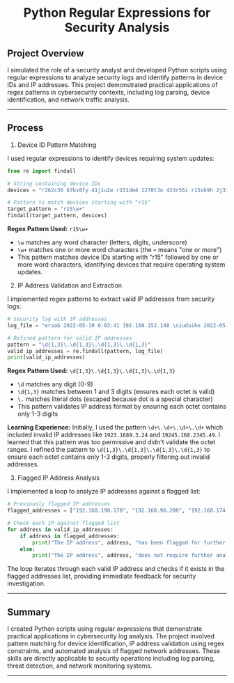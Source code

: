 # <p align="center"> Python Regular Expressions for Security Analysis </p>

## Project Overview

I simulated the role of a security analyst and developed Python scripts using regular expressions to analyze security logs and identify patterns in device IDs and IP addresses. This project demonstrated practical applications of regex patterns in cybersecurity contexts, including log parsing, device identification, and network traffic analysis.

---

## Process

1. Device ID Pattern Matching

I used regular expressions to identify devices requiring system updates:

```python
from re import findall

# String containing device IDs
devices = "r262c36 67bv8fy 41j1u2e r151dm4 1270t3o 42dr56i r15xk9h 2j33krk 253be78 ac742a1 r15u9q5 zh86b2l ii286fq 9x482kt 6oa6m6u x3463ac i4l56nq g07h55q 081qc9t r159r1u"

# Pattern to match devices starting with "r15"
target_pattern = "r15\w+"
findall(target_pattern, devices)
```

**Regex Pattern Used:** `r15\w+`
- `\w` matches any word character (letters, digits, underscore)
- `\w+` matches one or more word characters (the `+` means "one or more")
- This pattern matches device IDs starting with "r15" followed by one or more word characters, identifying devices that require operating system updates.

2. IP Address Validation and Extraction

I implemented regex patterns to extract valid IP addresses from security logs:

```python
# Security log with IP addresses
log_file = "eraab 2022-05-10 6:03:41 192.168.152.148 \niuduike 2022-05-09 6:46:40 192.168.22.115 \nsmartell 2022-05-09 19:30:32 192.168.190.178 \narutley 2022-05-12 17:00:59 1923.1689.3.24 \nrjensen 2022-05-11 0:59:26 192.168.213.128 \naestrada 2022-05-09 19:28:12 1924.1680.27.57 \nasundara 2022-05-11 18:38:07 192.168.96.200 \ndkot 2022-05-12 10:52:00 1921.168.1283.75 \nabernard 2022-05-12 23:38:46 19245.168.2345.49 \ncjackson 2022-05-12 19:36:42 192.168.247.153 \njclark 2022-05-10 10:48:02 192.168.174.117 \nalevitsk 2022-05-08 12:09:10 192.16874.1390.176 \njrafael 2022-05-10 22:40:01 192.168.148.115 \nyappiah 2022-05-12 10:37:22 192.168.103.10654 \ndaquino 2022-05-08 7:02:35 192.168.168.144"

# Refined pattern for valid IP addresses
pattern = "\d{1,3}\.\d{1,3}\.\d{1,3}\.\d{1,3}"
valid_ip_addresses = re.findall(pattern, log_file)
print(valid_ip_addresses)
```

**Regex Pattern Used:** `\d{1,3}\.\d{1,3}\.\d{1,3}\.\d{1,3}`
- `\d` matches any digit (0-9)
- `\d{1,3}` matches between 1 and 3 digits (ensures each octet is valid)
- `\.` matches literal dots (escaped because dot is a special character)
- This pattern validates IP address format by ensuring each octet contains only 1-3 digits

**Learning Experience:** Initially, I used the pattern `\d+\.\d+\.\d+\.\d+` which included invalid IP addresses like `1923.1689.3.24` and `19245.168.2345.49`. I learned that this pattern was too permissive and didn't validate the octet ranges. I refined the pattern to `\d{1,3}\.\d{1,3}\.\d{1,3}\.\d{1,3}` to ensure each octet contains only 1-3 digits, properly filtering out invalid addresses.

3. Flagged IP Address Analysis

I implemented a loop to analyze IP addresses against a flagged list:

```python
# Previously flagged IP addresses
flagged_addresses = ["192.168.190.178", "192.168.96.200", "192.168.174.117", "192.168.168.144"]

# Check each IP against flagged list
for address in valid_ip_addresses:
    if address in flagged_addresses:
        print("The IP address", address, "has been flagged for further analysis.")
    else:
        print("The IP address", address, "does not require further analysis")
```

The loop iterates through each valid IP address and checks if it exists in the flagged addresses list, providing immediate feedback for security investigation.

---

## Summary

I created Python scripts using regular expressions that demonstrate practical applications in cybersecurity log analysis. The project involved pattern matching for device identification, IP address validation using regex constraints, and automated analysis of flagged network addresses. These skills are directly applicable to security operations including log parsing, threat detection, and network monitoring systems.

---